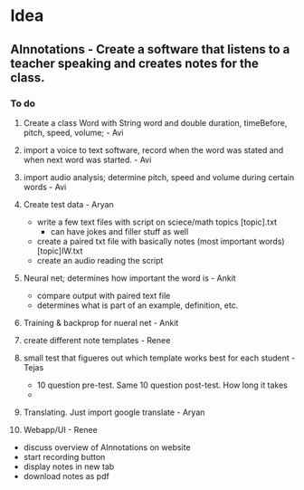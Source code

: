 # Idea
## AInnotations - Create a software that listens to a teacher speaking and creates notes for the class.

### To do 

1) Create a class Word with String word and double duration, timeBefore, pitch, speed, volume; - Avi 

2) import a voice to text software, record when the word was stated and when next word was started. - Avi

3) import audio analysis; determine pitch, speed and volume during certain words - Avi

4) Create test data - Aryan 
   - write a few text files with script on sciece/math topics [topic].txt
	   - can have jokes and filler stuff as well
   - create a paired txt file with basically notes (most important words) [topic]IW.txt
   - create an audio reading the script

5) Neural net; determines how important the word is - Ankit
   - compare output with paired text file
   - determines what is part of an example, definition, etc.
  
6) Training & backprop for nueral net - Ankit

7) create different note templates - Renee

9) small test that figueres out which template works best for each student - Tejas
   - 10 question pre-test. Same 10 question post-test. How long it takes
   - 
   
11) Translating. Just import google translate - Aryan
  
12) Webapp/UI - Renee
   - discuss overview of AInnotations on website
   - start recording button
   - display notes in new tab
   - download notes as pdf